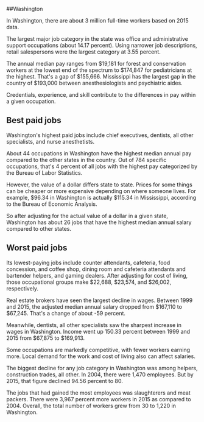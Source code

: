 

##Washington

In Washington, there are about 3 million full-time workers based on 2015 data.

The largest major job category in the state was <span class='occ_title_em'>office and administrative support occupations</span> (about 14.17 percent). Using narrower job descriptions, <span class='occ_title_em'>retail salespersons</span> were the largest category at 3.55 percent.
               
The annual median pay ranges from $19,181 for <span class='occ_title_em'>forest and conservation workers</span> at the lowest end of the spectrum to  $174,847 for <span class='occ_title_em'>pediatricians</span> at the highest. That's a gap of $155,666. Mississippi has the largest gap in the country of $193,000 between <span class='occ_title_em'>anesthesiologists and psychiatric aides</span>.
          
Credentials, experience, and skill contribute to the differences in pay within a given occupation.

## Best paid jobs
Washington's highest paid jobs include <span class='occ_title_em'>chief executives, dentists, all other specialists</span>, and <span class='occ_title_em'>nurse anesthetists</span>.
               
About 44 occupations in Washington have the highest median annual pay compared to the other states in the country. Out of 784 specific occupations, that's 4 percent of all jobs with the highest pay categorized by the Bureau of Labor Statistics.
               
However, the value of a dollar differs state to state. Prices for some things can be cheaper or more expensive depending on where someone lives. For example, $96.34 in Washington is actually $115.34 in Mississippi, according to the Bureau of Economic Analysis.
               
So after adjusting for the actual value of a dollar in a given state, Washington has about 26 jobs that have the highest median annual salary compared to other states.
               
## Worst paid jobs

Its lowest-paying jobs include <span class='occ_title_em'>counter attendants, cafeteria, food concession, and coffee shop</span>, <span class='occ_title_em'>dining room and cafeteria attendants and bartender helpers</span>, and <span class='occ_title_em'>gaming dealers</span>. After adjusting for cost of living, those occupational groups make $22,688,  $23,574, and  $26,002, respectively.
               
<span class='occ_title_em'>Real estate brokers</span> have seen the largest decline in wages. Between 1999 and 2015, the adjusted median annual salary dropped from $167,110 to $67,245. That's a change of about -59 percent.
               
Meanwhile, <span class='occ_title_em'>dentists, all other specialists</span> saw the sharpest increase in wages in Washington. Income went up 150.33 percent between 1999 and 2015 from $67,875 to $169,913.

Some occupations are markedly competitive, with fewer workers earning more. Local demand for the work and cost of living also can affect salaries.

            
The biggest decline for any job category in Washington was among <span class='occ_title_em'>helpers, construction trades, all other</span>. In 2004, there were 1,470 employees. But by 2015, that figure declined 94.56 percent to 80. 
               
The jobs that had gained the most employees was slaughterers and meat packers. There were 3,967 percent more workers in 2015 as compared to 2004. Overall, the total number of workers grew from 30 to 1,220 in Washington.
